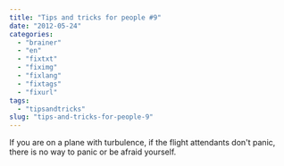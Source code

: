 ```yaml
---
title: "Tips and tricks for people #9"
date: "2012-05-24"
categories: 
  - "brainer"
  - "en"
  - "fixtxt"
  - "fiximg"
  - "fixlang"
  - "fixtags"
  - "fixurl"
tags: 
  - "tipsandtricks"
slug: "tips-and-tricks-for-people-9"
---
```


If you are on a plane with turbulence, if the flight attendants don't panic, there is no way to panic or be afraid yourself.
